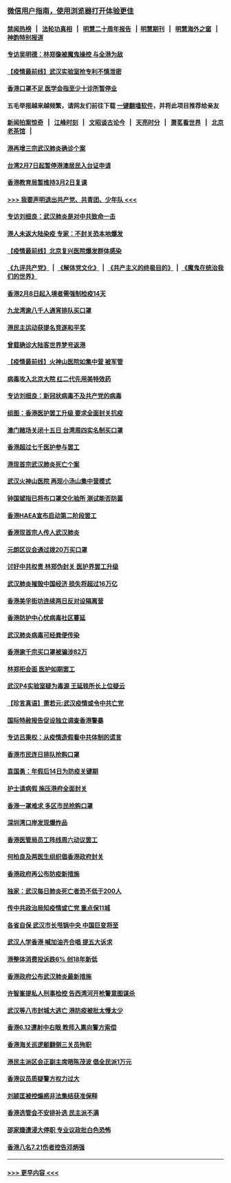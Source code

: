 ### [微信用户指南，使用浏览器打开体验更佳](https://github.com/gfw-breaker/banned-news1/blob/master/indexes/wechat-guide.md?t=0)
#### [禁闻热榜](热点新闻.md?t=0)  &nbsp;&nbsp;|&nbsp;&nbsp; [法轮功真相](https://github.com/gfw-breaker/truth/blob/master/README.md?t=0) &nbsp;&nbsp;|&nbsp;&nbsp; [明慧二十周年报告](https://github.com/gfw-breaker/mh-reports/blob/master/README.md?t=0) &nbsp;&nbsp;|&nbsp;&nbsp;[明慧期刊](https://github.com/gfw-breaker/mh-qikan) &nbsp;&nbsp;|&nbsp;&nbsp; [明慧海外之窗](https://github.com/gfw-breaker/mh-news/blob/master/README.md?t=0) &nbsp;&nbsp;|&nbsp;&nbsp; [神韵特别报道](https://github.com/gfw-breaker/mh-news/blob/master/shenyun.md?t=0)
#### [专访吴明德：林郑像被魔鬼操控 与全港为敌](../pages/nsc415/n11852734.md?t=02080902) 
#### [【疫情最前线】武汉实验室抢专利不慎泄密](../pages/nsc415/n11850310.md?t=02080902) 
#### [香港口罩不足 医学会指至少十诊所暂停业](../pages/nsc415/n11850301.md?t=02080902) 
#### 五毛举报越来越频繁，请网友们前往下载 [一键翻墙软件](https://github.com/gfw-breaker/ssr-accounts)，并将此项目推荐给亲友
#### [新闻拍案惊奇](https://github.com/gfw-breaker/banned-news1/blob/master/pages/link4.md) &nbsp;&nbsp;|&nbsp;&nbsp; [江峰时刻](https://github.com/gfw-breaker/banned-news1/blob/master/pages/link4.md) &nbsp;&nbsp;|&nbsp;&nbsp; [文昭谈古论今](https://github.com/gfw-breaker/banned-news1/blob/master/pages/link4.md) &nbsp;&nbsp;|&nbsp;&nbsp; [天亮时分](https://github.com/gfw-breaker/banned-news1/blob/master/pages/link4.md) &nbsp;&nbsp;|&nbsp;&nbsp; [萧茗看世界](https://github.com/gfw-breaker/banned-news1/blob/master/pages/link4.md) &nbsp;&nbsp;|&nbsp;&nbsp; [北京老茶馆](https://github.com/gfw-breaker/banned-news1/blob/master/pages/link4.md) &nbsp;&nbsp;|&nbsp;&nbsp; 
#### [港再增三宗武汉肺炎确诊个案](../pages/nsc415/n11850328.md?t=02080902) 
#### [台湾2月7日起暂停港澳居民入台证申请](../pages/nsc415/n11850304.md?t=02080902) 
#### [香港教育局暂维持3月2日复课](../pages/nsc415/n11850260.md?t=02080902) 
#### [>>> 我要声明退出共产党、共青团、少年队 <<<](https://github.com/begood0513/goodnews/blob/master/quit/letter.md) 
#### [专访刘细良：武汉肺炎是对中共致命一击](../pages/nsc415/n11849934.md?t=02080902) 
#### [港人未返大陆染疫 专家：不封关恐本地爆发](../pages/nsc415/n11848021.md?t=02080902) 
#### [【疫情最前线】北京复兴医院爆发群体感染](../pages/nsc415/n11847626.md?t=02080902) 
#### [《九评共产党》](https://github.com/begood0513/9ping.md/blob/master/README.md) &nbsp;|&nbsp; [《解体党文化》](../../../../jtdwh.md/blob/master/README.md)  &nbsp;|&nbsp; [《共产主义的终极目的》](../../../../gczydzjmd.md/blob/master/README.md) &nbsp;|&nbsp; [《魔鬼在统治我们的世界》](../../../../mgztzwmdsj.md/blob/master/README.md) 
#### [香港2月8日起入境者需强制检疫14天](../pages/nsc415/n11847658.md?t=02080902) 
#### [九龙湾逾八千人通宵排队买口罩](../pages/nsc415/n11847647.md?t=02080902) 
#### [港民主运动获提名竞逐和平奖](../pages/nsc415/n11847633.md?t=02080902) 
#### [曾载确诊大陆客世界梦号返港](../pages/nsc415/n11847608.md?t=02080902) 
#### [【疫情最前线】火神山医院如集中营 被军管](../pages/nsc415/n11847524.md?t=02080902) 
#### [病毒攻入北京大院 红二代先用美特效药](../pages/nsc415/n11847427.md?t=02080902) 
#### [专访刘细良：新冠状病毒不及共产党的病毒](../pages/nsc415/n11847164.md?t=02080902) 
#### [组图：香港医护罢工升级 要求全面封关抗疫](../pages/nsc415/n11844107.md?t=02080902) 
#### [澳门赌场关闭十五日 台湾周四实名制买口罩](../pages/nsc415/n11845083.md?t=02080902) 
#### [香港超过七千医护参与罢工](../pages/nsc415/n11845051.md?t=02080902) 
#### [港现首宗武汉肺炎死亡个案](../pages/nsc415/n11844998.md?t=02080902) 
#### [武汉火神山医院 再现小汤山集中营模式](../pages/nsc415/n11844763.md?t=02080902) 
#### [钟国斌指已将布口罩交化验所 测试能否防菌](../pages/nsc415/n11842783.md?t=02080902) 
#### [香港HAEA宣布启动第二阶段罢工](../pages/nsc415/n11842723.md?t=02080902) 
#### [香港现首宗人传人武汉肺炎](../pages/nsc415/n11842766.md?t=02080902) 
#### [元朗区议会通过拨20万买口罩](../pages/nsc415/n11842754.md?t=02080902) 
#### [讨好中共权贵 林郑伪封关 医护界罢工升级](../pages/nsc415/n11842359.md?t=02080902) 
#### [武汉肺炎摧毁中国经济 损失将超过16万亿](../pages/nsc415/n11839723.md?t=02080902) 
#### [香港美孚街坊连续两日反对设隔离营](../pages/nsc415/n11839962.md?t=02080902) 
#### [香港防护中心忧病毒社区蔓延](../pages/nsc415/n11839933.md?t=02080902) 
#### [武汉肺炎病毒可经粪便传染](../pages/nsc415/n11839939.md?t=02080902) 
#### [香港逾千宗买口罩被骗涉82万](../pages/nsc415/n11839914.md?t=02080902) 
#### [林郑拒会面 医护如期罢工](../pages/nsc415/n11839892.md?t=02080902) 
#### [武汉P4实验室疑为毒源 王延轶所长上位疑云](../pages/nsc415/n11835543.md?t=02080902) 
#### [【珍言真语】萧若元:武汉疫情或令中共亡党](../pages/nsc415/n11829394.md?t=02080902) 
#### [国际特赦报告促设独立调查香港警暴](../pages/nsc415/n11833845.md?t=02080902) 
#### [专访吕秉权：从疫情造假看中共体制的谎言](../pages/nsc415/n11833813.md?t=02080902) 
#### [香港市民连日排队抢购口罩](../pages/nsc415/n11833794.md?t=02080902) 
#### [袁国勇：年假后14日为防疫关键期](../pages/nsc415/n11831088.md?t=02080902) 
#### [护士请病假 施压港府全面封关](../pages/nsc415/n11831030.md?t=02080902) 
#### [香港一罩难求 多区市民抢购口罩](../pages/nsc415/n11831002.md?t=02080902) 
#### [深圳湾口岸发现爆炸品](../pages/nsc415/n11828802.md?t=02080902) 
#### [香港医管局员工阵线周六动议罢工](../pages/nsc415/n11828762.md?t=02080902) 
#### [何柏良及两医生组织倡香港政府封关](../pages/nsc415/n11828749.md?t=02080902) 
#### [香港政府再公布防疫新措施](../pages/nsc415/n11828716.md?t=02080902) 
#### [独家：武汉每日肺炎死亡者恐不低于200人](../pages/nsc415/n11828240.md?t=02080902) 
#### [传中共政治局知疫情或亡党 重点保11城](../pages/nsc415/n11828145.md?t=02080902) 
#### [各省自保 武汉市长甩锅中央 中国巨变将至](../pages/nsc415/n11828021.md?t=02080902) 
#### [武汉人学香港 喊加油齐合唱 提五大诉求](../pages/nsc415/n11827046.md?t=02080902) 
#### [港整体消费投诉跌6% 创18年新低](../pages/nsc415/n11817280.md?t=02080902) 
#### [香港政府公布武汉肺炎最新措施](../pages/nsc415/n11817152.md?t=02080902) 
#### [许智峯提私人刑事检控 告西湾河开枪警意图谋杀](../pages/nsc415/n11817132.md?t=02080902) 
#### [武汉等八市封城大逃亡 港防疫被批太慢太少](../pages/nsc415/n11817058.md?t=02080902) 
#### [香港6.12遭射中右眼 教师入禀向警方索偿](../pages/nsc415/n11814678.md?t=02080902) 
#### [香港海关巡逻艇翻侧三关员殉职](../pages/nsc415/n11814604.md?t=02080902) 
#### [港民主派区会正副主席晤陈茂波 倡全民派1万元](../pages/nsc415/n11814582.md?t=02080902) 
#### [香港议员质疑警方权力过大](../pages/nsc415/n11814560.md?t=02080902) 
#### [刘颕匡被控煽惑非法集结获准保释](../pages/nsc415/n11811727.md?t=02080902) 
#### [香港选管会不安排补选 民主派不满](../pages/nsc415/n11811691.md?t=02080902) 
#### [邵家臻遭浸大停职 专业议政批白色恐怖](../pages/nsc415/n11811670.md?t=02080902) 
#### [香港八名7.21伤者控告邓炳强](../pages/nsc415/n11811623.md?t=02080902) 

----
#### [ >>> 更早内容 <<< ](../indexes/nsc415-earlier.md)
